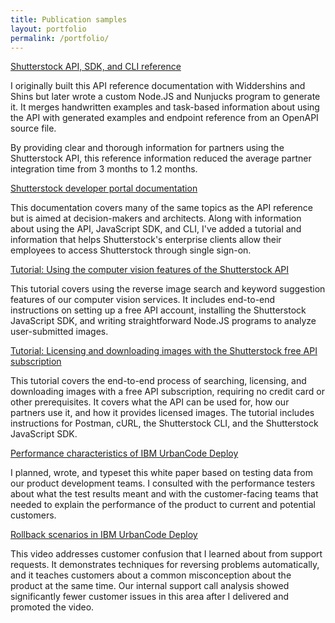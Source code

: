 ```yaml
---
title: Publication samples
layout: portfolio
permalink: /portfolio/
---
```


<div class="portfolio">

<div>
<a href="https://api-reference.shutterstock.com/">Shutterstock API, SDK, and CLI reference</a>
<p>
I originally built this API reference documentation with Widdershins and Shins but later wrote a custom Node.JS and Nunjucks program to generate it. It merges handwritten examples and task-based information about using the API with generated examples and endpoint reference from an OpenAPI source file.
</p>
<p>
By providing clear and thorough information for partners using the Shutterstock API, this reference information reduced the average partner integration time from 3 months to 1.2 months.
</p>
</div>

<div>
<a href="https://www.shutterstock.com/developers/documentation">Shutterstock developer portal documentation</a>
<p>
This documentation covers many of the same topics as the API reference but is aimed at decision-makers and architects. Along with information about using the API, JavaScript SDK, and CLI, I've added a tutorial and information that helps Shutterstock's enterprise clients allow their employees to access Shutterstock through single sign-on.
</p>
</div>

<div>
<a href="https://tech.shutterstock.com/2020/07/13/computer-vision-tutorial">Tutorial: Using the computer vision features of the Shutterstock API</a>
<p>
This tutorial covers using the reverse image search and keyword suggestion features of our computer vision services. It includes end-to-end instructions on setting up a free API account, installing the Shutterstock JavaScript SDK, and writing straightforward Node.JS programs to analyze user-submitted images.
</p>
</div>

<div>
<a href="https://www.shutterstock.com/developers/documentation/tutorial">Tutorial: Licensing and downloading images with the Shutterstock free API subscription</a>
<p>
This tutorial covers the end-to-end process of searching, licensing, and downloading images with a free API subscription, requiring no credit card or other prerequisites. It covers what the API can be used for, how our partners use it, and how it provides licensed images. The tutorial includes instructions for Postman, cURL, the Shutterstock CLI, and the Shutterstock JavaScript SDK.
</p>
</div>

<div>
<a href="https://www.dropbox.com/s/nc5lkmgtkrvbcpi/UCDPerformanceCharacteristics.pdf?dl=0">Performance characteristics of IBM UrbanCode Deploy</a>
<p>
I planned, wrote, and typeset this white paper based on testing data from our product development teams. I consulted with the performance testers about what the test results meant and with the customer-facing teams that needed to explain the performance of the product to current and potential customers.
</p>
</div>

<div>
<a href="https://www.youtube.com/watch?v=AG_7ulQMZ0M">Rollback scenarios in IBM UrbanCode Deploy</a>
<p>
This video addresses customer confusion that I learned about from support requests. It demonstrates techniques for reversing problems automatically, and it teaches customers about a common misconception about the product at the same time. Our internal support call analysis showed significantly fewer customer issues in this area after I delivered and promoted the video.
</p>
</div>

</div>